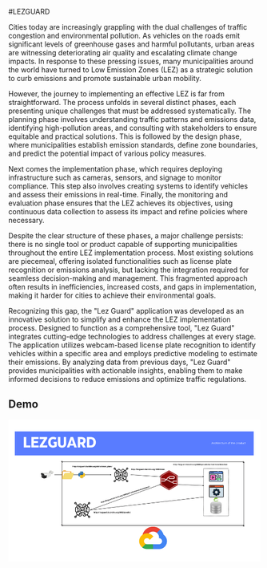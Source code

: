 #LEZGUARD

Cities today are increasingly grappling with the dual challenges of traffic congestion and environmental pollution. As vehicles on the roads emit significant levels of greenhouse gases and harmful pollutants, urban areas are witnessing deteriorating air quality and escalating climate change impacts. In response to these pressing issues, many municipalities around the world have turned to Low Emission Zones (LEZ) as a strategic solution to curb emissions and promote sustainable urban mobility. 

However, the journey to implementing an effective LEZ is far from straightforward. The process unfolds in several distinct phases, each presenting unique challenges that must be addressed systematically. The planning phase involves understanding traffic patterns and emissions data, identifying high-pollution areas, and consulting with stakeholders to ensure equitable and practical solutions. This is followed by the design phase, where municipalities establish emission standards, define zone boundaries, and predict the potential impact of various policy measures. 

Next comes the implementation phase, which requires deploying infrastructure such as cameras, sensors, and signage to monitor compliance. This step also involves creating systems to identify vehicles and assess their emissions in real-time. Finally, the monitoring and evaluation phase ensures that the LEZ achieves its objectives, using continuous data collection to assess its impact and refine policies where necessary. 

Despite the clear structure of these phases, a major challenge persists: there is no single tool or product capable of supporting municipalities throughout the entire LEZ implementation process. Most existing solutions are piecemeal, offering isolated functionalities such as license plate recognition or emissions analysis, but lacking the integration required for seamless decision-making and management. This fragmented approach often results in inefficiencies, increased costs, and gaps in implementation, making it harder for cities to achieve their environmental goals. 

Recognizing this gap, the "Lez Guard" application was developed as an innovative solution to simplify and enhance the LEZ implementation process. Designed to function as a comprehensive tool, "Lez Guard" integrates cutting-edge technologies to address challenges at every stage. The application utilizes webcam-based license plate recognition to identify vehicles within a specific area and employs predictive modeling to estimate their emissions. By analyzing data from previous days, "Lez Guard" provides municipalities with actionable insights, enabling them to make informed decisions to reduce emissions and optimize traffic regulations. 

## Demo

![Arquitectura](/gifmaker_me.gif)

